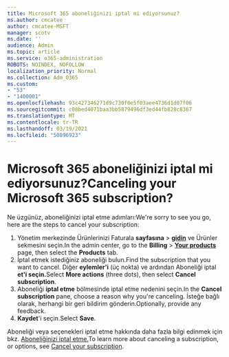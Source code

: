 ```yaml
---
title: Microsoft 365 aboneliğinizi iptal mi ediyorsunuz?
ms.author: cmcatee
author: cmcatee-MSFT
manager: scotv
ms.date: ''
audience: Admin
ms.topic: article
ms.service: o365-administration
ROBOTS: NOINDEX, NOFOLLOW
localization_priority: Normal
ms.collection: Adm_O365
ms.custom:
- "53"
- "1400001"
ms.openlocfilehash: 93c427346271d9c730f0e5f03aee4736d1d07f06
ms.sourcegitcommit: c08bed4071baa3bb5879496df3ed44fb828c8367
ms.translationtype: MT
ms.contentlocale: tr-TR
ms.lasthandoff: 03/19/2021
ms.locfileid: "50896923"
---
```

# <a name="canceling-your-microsoft-365-subscription"></a><span data-ttu-id="20efe-102">Microsoft 365 aboneliğinizi iptal mi ediyorsunuz?</span><span class="sxs-lookup"><span data-stu-id="20efe-102">Canceling your Microsoft 365 subscription?</span></span>

<span data-ttu-id="20efe-103">Ne üzgünüz, aboneliğinizi iptal etme adımları:</span><span class="sxs-lookup"><span data-stu-id="20efe-103">We're sorry to see you go, here are the steps to cancel your subscription:</span></span>

1. <span data-ttu-id="20efe-104">Yönetim merkezinde Ürünlerinizi Faturala **sayfasına**  >  **[gidin](https://go.microsoft.com/fwlink/p/?linkid=842054)** ve  Ürünler sekmesini seçin.</span><span class="sxs-lookup"><span data-stu-id="20efe-104">In the admin center, go to the **Billing** > **[Your products](https://go.microsoft.com/fwlink/p/?linkid=842054)** page, then select the **Products** tab.</span></span>
2. <span data-ttu-id="20efe-105">İptal etmek istediğiniz aboneliği bulun.</span><span class="sxs-lookup"><span data-stu-id="20efe-105">Find the subscription that you want to cancel.</span></span> <span data-ttu-id="20efe-106">Diğer **eylemler'i** (üç nokta) ve ardından Aboneliği iptal **et'i seçin.**</span><span class="sxs-lookup"><span data-stu-id="20efe-106">Select **More actions** (three dots), then select **Cancel subscription**.</span></span>
3. <span data-ttu-id="20efe-107">Aboneliği **iptal etme** bölmesinde iptal etme nedenini seçin.</span><span class="sxs-lookup"><span data-stu-id="20efe-107">In the **Cancel subscription** pane, choose a reason why you're canceling.</span></span> <span data-ttu-id="20efe-108">İsteğe bağlı olarak, herhangi bir geri bildirim gönderin.</span><span class="sxs-lookup"><span data-stu-id="20efe-108">Optionally, provide any feedback.</span></span>
4. <span data-ttu-id="20efe-109">**Kaydet**'i seçin.</span><span class="sxs-lookup"><span data-stu-id="20efe-109">Select **Save**.</span></span>

<span data-ttu-id="20efe-110">Aboneliği veya seçenekleri iptal etme hakkında daha fazla bilgi edinmek için bkz. [Aboneliğinizi iptal etme.](https://docs.microsoft.com/microsoft-365/commerce/subscriptions/cancel-your-subscription)</span><span class="sxs-lookup"><span data-stu-id="20efe-110">To learn more about canceling a subscription, or options, see [Cancel your subscription](https://docs.microsoft.com/microsoft-365/commerce/subscriptions/cancel-your-subscription).</span></span>
